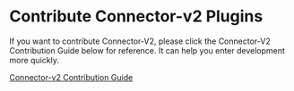 # Contribute Connector-v2 Plugins
If you want to contribute Connector-V2, please click the Connector-V2 Contribution Guide below for reference. It can help you enter development more quickly.

[Connector-v2 Contribution Guide](https://github.com/apache/incubator-seatunnel/blob/dev/seatunnel-connectors-v2/README.md)
